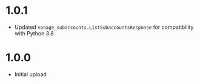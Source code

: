 # 1.0.1
- Updated `vonage_subaccounts.ListSubaccountsResponse` for compatibility with Python 3.8

# 1.0.0
- Initial upload
